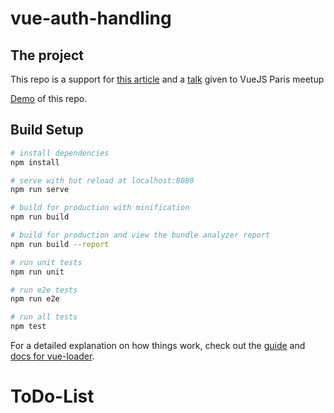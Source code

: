 # vue-auth-handling

## The project

This repo is a support for [this article](https://blog.sqreen.io/authentication-best-practices-vue/) and a [talk](https://docs.google.com/presentation/d/17e4U-XDMuVXGIj26OXndfAsXOpFjPjjb6QHhTJbBZnI/edit?usp=sharing) given to VueJS Paris meetup

[Demo](https://vue-auth-example.netlify.com) of this repo.



## Build Setup

``` bash
# install dependencies
npm install

# serve with hot reload at localhost:8080
npm run serve

# build for production with minification
npm run build

# build for production and view the bundle analyzer report
npm run build --report

# run unit tests
npm run unit

# run e2e tests
npm run e2e

# run all tests
npm test
```

For a detailed explanation on how things work, check out the [guide](http://vuejs-templates.github.io/webpack/) and [docs for vue-loader](http://vuejs.github.io/vue-loader).
# ToDo-List
